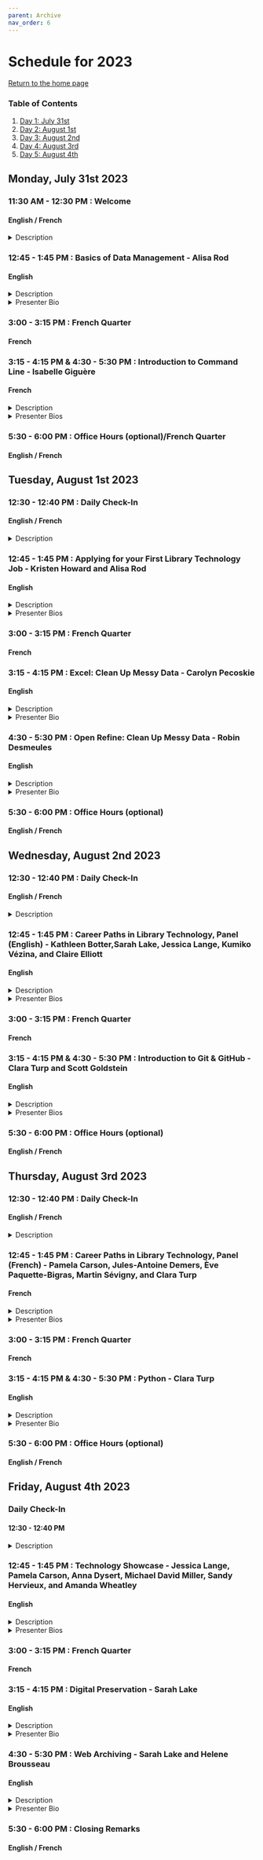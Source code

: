 ```yaml
---
parent: Archive
nav_order: 6
---
```


# Schedule for 2023
[Return to the home page](https://code4libmontreal.github.io/BiblioTECH/)

### Table of Contents
1. [Day 1: July 31st](#Monday)
2. [Day 2: August 1st](#Tuesday)
3. [Day 3: August 2nd](#Wednesday)
4. [Day 4: August 3rd](#Thursday)
5. [Day 5: August 4th](#Friday)

## Monday, July 31st 2023 <a name="Monday"></a>

### 11:30 AM - 12:30 PM : Welcome
#### English / French

<details>
  <summary>Description</summary>
Introductions, overview of the plan for the week, and instructions regarding office hours and asynchronous content. 
  </details>

### 12:45 - 1:45 PM : Basics of Data Management - Alisa Rod
#### English <br>
<details>
  <summary>Description</summary>
This workshop will provide attendees with an overview of the best practices for efficiently managing data during the research process. This workshop will provide attendees with practical tips and examples on how to organize data across files and folders, set up folders according to a logical schema, create README documentation to map out folder hierarchies, and implement a file naming convention.
      </details>
<details>
  <summary>Presenter Bio</summary>
Alisa Beth Rod, Ph.D. is the Research Data Management Specialist at the McGill University Library. Alisa holds an M.A. and Ph.D. in Political Science from the University of California, Santa Barbara and a B.A. in Bioethics from the American Jewish University. She is currently pursuing a Master of Information Studies degree at McGill. Prior to joining McGill, Alisa was the Survey Methodologist at Ithaka S+R and then the Associate Director of the Empirical Reasoning Center at Barnard College of Columbia University.
      </details>

### 3:00 - 3:15 PM : French Quarter
#### French
      
### 3:15 - 4:15 PM & 4:30 - 5:30 PM : Introduction to Command Line - Isabelle Giguère
#### French
<details>
  <summary>Description</summary>
This workshop will introduce you to the command line. You will be able to explain why and how to use the command line, and to use shell commands to work with directories and files. 
    </details>
<details>
  <summary>Presenter Bios</summary>
Isabelle Giguère is a Systems librarian at Université de Montréal's Direction des technologies since 1998. Her main responsibilities are the production of reports and the automated batch processing of data extracted from the WMS Library Services platform. From 1994, she held a librarian position in the SDivision des systèmes et nouvelles technologies of the City of Montreal. She was responsible for training and supporting library staff during the implementation of the Multilis ILS, as well as various web services for users. She holds a Bachelor's degree in Business Administration (HEC, 1985) and a Master's degree in Library and Information Science (Université de Montréal, 1992).
      </details>

### 5:30 - 6:00 PM : Office Hours (optional)/French Quarter
#### English / French

## Tuesday, August 1st 2023 <a name="Tuesday"></a>

### 12:30 - 12:40 PM : Daily Check-In
#### English / French
<details>
  <summary>Description</summary>
Recap of the previous day and overview of today's schedule.
  </details>

### 12:45 - 1:45 PM : Applying for your First Library Technology Job - Kristen Howard and Alisa Rod
#### English
<details>
  <summary>Description</summary>
Description coming soon<!---In the first half of this session (30 minutes), guest speakers will discuss their career paths from library school to their current jobs. We will look through job applications, discuss academic vs. normal CVs, and answer questions. In the second half of the session (30 minutes), speakers will go through using LaTex for CVs and note what CVs should look like.--> 
  </details>
<details>
  <summary>Presenter Bios</summary>
Presenter bio coming soon<br><br>
Kristen Howard is the Liaison Librarian for History, Classics, Indigenous Studies, and Religious Studies at McGill University Library. She completed a PhD in History at the University of Arizona in 2020 and a Master of Information Studies at McGill in 2022. Her research interests include information and archival literacy, library ethics, and researcheres' use of digital surrogates.<br><br>
Alisa Beth Rod, Ph.D. is the Research Data Management Specialist at the McGill University Library. Alisa holds an M.A. and Ph.D. in Political Science from the University of California, Santa Barbara and a B.A. in Bioethics from the American Jewish University. She is currently pursuing a Master of Information Studies degree at McGill. Prior to joining McGill, Alisa was the Survey Methodologist at Ithaka S+R and then the Associate Director of the Empirical Reasoning Center at Barnard College of Columbia University.
      </details>

### 3:00 - 3:15 PM : French Quarter
#### French
  
### 3:15 - 4:15 PM : Excel: Clean Up Messy Data - Carolyn Pecoskie
#### English
<details>
  <summary>Description</summary>
The goal of today’s workshop is to introduce you to useful tips, tricks, and tools in Excel, to begin to guide your work with Excel as an information professional. This session will be by no means comprehensive, in terms of covering everything that you may ever need to use in Excel, but the hope is that by the end of the session you will: 
<ul><li>Be aware of a range of tools and functions that (in the experience of the presenter) are very useful for library work</li>
<li>Be aware of some helpful tips and tricks to save time and make the most of what Excel can do for you</li>
<li>Feel more confident in your ability to navigate within Excel, and to look to Google, the Microsoft Excel help site, and other sources whenever you need to find a new tool or function or troubleshoot an error</li></ul>
    </details>
<details>
  <summary>Presenter Bio</summary>
Carolyn Pecoskie has been working as the Metadata & Electronic Resources Librarian at McGill University since February 2020. Prior to joining McGill, Carolyn worked as a medical librarian at the Trillium Health Partners hospital system in Mississauga, Ontario. She is a graduate of the University of Toronto Master of Information program. Carolyn enjoys looking for new and creative ways to apply technology to maintain McGill's electronic resources collections and while working on metadata clean up and migration projects. Her professional interests incldue automation and programmatic solutions for electronic resources management; exploring the environmental impacts of libraries and library collections; and mentorship opportunities within libarianship.  
      </details>

### 4:30 - 5:30 PM : Open Refine: Clean Up Messy Data - Robin Desmeules
#### English
<details>
  <summary>Description</summary>
Description coming soon
</details>
<details>
  <summary>Presenter Bio</summary>
Robin Desmeules has been a Cataloguing Librarian at McGill University since 2015, specializing in rare and special collections and linked data. Her work focuses on critical approaches to knowledge organization, experimenting and implementing linked data for special collections, and community generated naming systems.
      </details>

### 5:30 - 6:00 PM : Office Hours (optional)
#### English / French

## Wednesday, August 2nd 2023 <a name="Wednesday"></a>

### 12:30 - 12:40 PM : Daily Check-In
#### English / French
<details>
  <summary>Description</summary>
Recap of the previous day and overview of today's schedule. 
  </details>

### 12:45 - 1:45 PM : Career Paths in Library Technology, Panel (English) - Kathleen Botter,Sarah Lake, Jessica Lange, Kumiko Vézina, and Claire Elliott 
#### English
<details>
  <summary>Description</summary>
Speakers will discuss their career paths from library school to their current jobs. Panelists will offer advice based on what helped them land their current roles, they will also help you understand what are the key required skills for their current position, and what they would have done differently with their current knowledge.
  </details>
<details>
  <summary>Presenter Bios</summary>
Kathleen Botter is a Systems Librarian at Concordia University where she manages OCLC services including WorldCat Discovery, WMS Circulation, as well as room booking. She is a member of multiple PBUQ shared platform project working groups and is co-president of the DEXUS group that works on discovery and user experience. In her spare time she is Chairperson of the Pointe-Claire Public Library Advisory Board.<br><br>
Sarah Lake is the digital preservation librarian at Concordia University, where she leads the library’s web archiving initiatives and delivers web archiving workshops for students and faculty.<br><br>
Jessica Lange is the Coordinator, Scholarly Communications at McGill. In this role, she provides services to the campus community in the areas of open access, publishing, author rights, and open educational resources (OERs). She also manages the McGill’s institutional repository and its scholarly publishing program. Her research interests include scholarly publishing and open access.<br><br>
Kumiko Vézina is the Electronic Resources Coordinator at Concordia University where she meets with vendors, negotiates the subscriptions or purchases of electronic resources, and reviews the agreements before providing online access. She is also the president of DCBU, the group that negotiates online products for all higher education institutions in the province of Quebec on behalf of the Partenariat des bibliothèques universitaires du Québec (formerly known as BCI).<br><br>
Claire Elliott is the Technical Services Librarian at Dawson College, and obtained her Masters of Library and Information Studies (MLIS) from the McGill Graduate School of Library and Information Studies (GSLIS) in 2001. Always gravitating towards technical projects, she spent four years as a ‘solo librarian’ for The Centre for Literacy of Quebec; has done contract work for the Quebec Community Groups Network (QCGN); taught Introduction to Library Research Practices (INST 250) at Concordia University (three semesters); served as a “librarian-on-call” for Dawson College; and, for one year, workedas a Pedagogical Counsellor in Dawson’s Office of Instructional Development (OID). She has been at Dawson full-time since 2010, and is Co-President of the Association of Dawson Professionals (ADP).<br><br>
      </details>
  
### 3:00 - 3:15 PM : French Quarter
#### French

### 3:15 - 4:15 PM & 4:30 - 5:30 PM : Introduction to Git & GitHub - Clara Turp and Scott Goldstein
#### English
<details>
  <summary>Description</summary>
**Begin** to understand and use Git/GitHub. This session is not intended to produce expertise by the end of the class. Attendees will probably not even feel very comfortable using Git. This is okay. We want to make a start but, as with any skill, using Git takes practice.
  </details>
<details>
  <summary>Presenter Bios</summary>
Clara Turp is the Discovery Systems Librarian at McGill University Library. She started at McGill in 2018 as Metadata Analyst Librarian and transitioned to her current position at the end of 2018. She manages the library catalogue and its integration with peripheral systems. She started a Montreal chapter for Code4Lib, she is part of the RDM network of experts of the Digital Research Alliance of Canada, and is involved with Bureau de coopération interuniversitatire. Her research interests include how system changes affect users and the ethical implications of using artificial intelligence in Discovery Systems.<br><br>
Scott Goldstein is the Coordinator, Web Services & Library Technology at McGill University Library.
  </details>

### 5:30 - 6:00 PM : Office Hours (optional)
#### English / French

## Thursday, August 3rd 2023 <a name="Thursday"></a>

### 12:30 - 12:40 PM : Daily Check-In
#### English / French
<details>
  <summary>Description</summary>
Recap of the previous day and overview of today's schedule. 
  </details>

### 12:45 - 1:45 PM : Career Paths in Library Technology, Panel (French) - Pamela Carson, Jules-Antoine Demers, Ève Paquette-Bigras, Martin Sévigny, and Clara Turp
#### French
<details>
  <summary>Description</summary>
Speakers will discuss their career paths from library school to their current jobs. Panelists will offer advice based on what helped them land their current roles, they will also help you understand what are the key required skills for their current position, and what they would have done differently with their current knowledge. 
  </details>
<details>
  <summary>Presenter Bios</summary>
Pamela Carson (MLIS) is currently the web services librarian at Concordia University Library. She has extensive experience with web design and development, UX design and web accessibility. Her professional and research interests include user-centred design and information management. She is leading a project at the Concordia Library to migrate all documentation from legacy SharePoint sites and shared drives to SharePoint Online. The project includes the implementation of a function-based records management system as well as structures and workflows to support effective information management.<br><br>
Jules-Antoine Demers is a digital creation mediator at the Square, the Grande Bibliothèque's Fab Lab. He worked there as a technician during his library science studies at EBSI. He then developed a keen interest in technocultural mediation and design. With his team, he aims to create inclusive learning contexts that integrate BAnQ's cultural mission and that of Fab Labs. He creates and animates these activities for different audiences, as well as accompanying users who use the space for personal projects.<br><br>
Ève Paquette-Bigras is a research data management librarian at Bibliothèques de l’Université de Montréal since 2018. She previously held a liaison librarian position for the Faculty of Science and Engineering at Bibliothèque de l’Université Laval. She has been involved with Portage Network, now part of the Digital Research Alliance of Canada, for several years. She holds a bachelor's degree in computer science and software engineering (UQAM, 2007) and a master's degree in information science (Université de Montréal, 2013), and is now a PhD candidate in information science at Université de Montréal.<br><br>
Martin Sévigny is Director of Technology at the Université de Montréal libraries. He has previously worked on documentary IT projects as a consultant in Quebec (Cyberthèses, Érudit) and France (SDX, Pleade, Cyberdoc, Michael Culture).<br><br>
Clara Turp is the Discovery Systems Librarian at McGill University Library. She started at McGill in 2018 as Metadata Analyst Librarian and transitioned to her current position at the end of 2018. She manages the library catalogue and its integration with peripheral systems. She started a Montreal chapter for Code4Lib, she is part of the RDM network of experts of the Digital Research Alliance of Canada, and is involved with Bureau de coopération interuniversitatire. Her research interests include how system changes affect users and the ethical implications of using artificial intelligence in Discovery Systems.
      </details>

### 3:00 - 3:15 PM : French Quarter
#### French
  
### 3:15 - 4:15 PM & 4:30 - 5:30 PM : Python - Clara Turp
#### English
<details>
  <summary>Description</summary>
This workshop is an introduction to Python. You will write Python code, using a practical code-along methodology. This workshop will use the content developed by Carpentries and aims to give learners foundational knowledge to tackle projects.
  </details>
<details>
  <summary>Presenter Bio</summary>
Clara Turp is the Discovery Systems Librarian at McGill University Library. She started at McGill in 2018 as Metadata Analyst Librarian and transitioned to her current position at the end of 2018. She manages the library catalogue and its integration with peripheral systems. She started a Montreal chapter for Code4Lib, she is part of the RDM network of experts of the Digital Research Alliance of Canada, and is involved with Bureau de coopération interuniversitatire. Her research interests include how system changes affect users and the ethical implications of using artificial intelligence in Discovery Systems.
      </details>

### 5:30 - 6:00 PM : Office Hours (optional)
#### English / French

## Friday, August 4th 2023 <a name="Friday"></a>

### Daily Check-In
#### 12:30 - 12:40 PM <br>
<details>
  <summary>Description</summary>
Recap of the previous day and overview of today's schedule. 
  </details>

### 12:45 - 1:45 PM : Technology Showcase - Jessica Lange, Pamela Carson, Anna Dysert, Michael David Miller, Sandy Hervieux, and Amanda Wheatley
#### English
<details>
  <summary>Description</summary>
A show and tell session where the speakers will present the most useful technology for their job or the in-house technology they work with. Technologies that will be shown include linked data, Wikimedia, AI/ChatGPT, Sambera, and Sharepoint.
  </details>
<details>
  <summary>Presenter Bios</summary>
Jessica Lange is the Coordinator, Scholarly Communications at McGill. In this role, she provides services to the campus community in the areas of open access, publishing, author rights, and open educational resources (OERs). She also manages the McGill’s institutional repository and its scholarly publishing program. Her research interests include scholarly publishing and open access.<br><br>
Pamela Carson (MLIS) is currently the web services librarian at Concordia University Library. She has extensive experience with web design and development, UX design and web accessibility. Her professional and research interests include user-centred design and information management. She is leading a project at the Concordia Library to migrate all documentation from legacy SharePoint sites and shared drives to SharePoint Online. The project includes the implementation of a function-based records management system as well as structures and workflows to support effective information management.<br><br>
Anna Dysert is an associate librarian at the McGill University Library, where she is the coordinator for the library's receiving and processing team and responsible for creating and maintaining archival metadata in the McGill's AtoM instance. She holds an MLIS in Archival Studies from McGill’s School of Information Studies and an MA from the Centre for Medieval Studies and Book History & Print Culture Program at the University of Toronto. Her current research interests include issues of discoverability and access in archival metadata, including through Wikidata.<br><br>
Michael David MILLER is an associate librarian at the McGill University Libraries, where he is liaison librarian for the humanities and social sciences. He is a graduate of the Master of Library Science program (2013) at the Université de Montréal. Since August 2017, Michael David has been interested in how librarians can participate in Wikimedia projects to contribute to the democratization of access to information and equity of knowledge in French. He is also vice-president of Wikimedia Canada and a member of the boards of directors of WikiFranca, the Fédération des milieux documetnaires and Acfas.<br><br>
Sandy Hervieux is the Head of the Nahum Gelber Law Library at McGill University. Her research interests include reference services, information literacy, and the impact of artificial intelligence on user services.<br><br>
Amanda Wheatley is a Liaison Librarian at McGill University. Her research interests include artificial intellgience, user experience, and entrepreneurship.
      </details>

### 3:00 - 3:15 PM : French Quarter
#### French
  
### 3:15 - 4:15 PM : Digital Preservation - Sarah Lake
#### English
<details>
  <summary>Description</summary>
This session will cover a few key concepts in digital preservation and will include a demonstration of preservation actions performed with various open-source, such as Archivematica.
  </details>
<details>
  <summary>Presenter Bio</summary>
Sarah Lake is the digital preservation librarian at Concordia University, where she leads the library’s web archiving initiatives and delivers web archiving workshops for students and faculty.
      </details>
 
### 4:30 - 5:30 PM : Web Archiving - Sarah Lake and Helene Brousseau
#### English

<details>
  <summary>Description</summary>
As an increasing number of libraries and archives begin to launch web archiving projects, familiarity with web archiving practices is an asset for new information professionals. This hands-on workshop will cover the basics of web archiving and give participants a chance to practice archiving content on the web using accessible and open-source tools.
  </details>
<details>
  <summary>Presenter Bio</summary>
Sarah Lake is the digital preservation librarian at Concordia University, where she leads the library’s web archiving initiatives and delivers web archiving workshops for students and faculty.<br><br>
      </details>


### 5:30 - 6:00 PM : Closing Remarks
#### English / French

